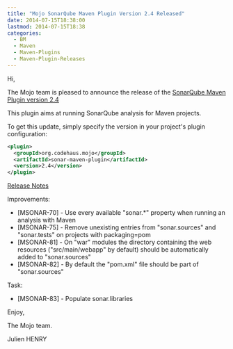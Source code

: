 ```yaml
---
title: "Mojo SonarQube Maven Plugin Version 2.4 Released"
date: 2014-07-15T18:38:00
lastmod: 2014-07-15T18:38
categories:
  - BM
  - Maven
  - Maven-Plugins
  - Maven-Plugin-Releases
---
```

Hi,

The Mojo team is pleased to announce the release of the [SonarQube Maven Plugin
version 2.4](http://mojo.codehaus.org/sonar-maven-plugin/index.html)

This plugin aims at running SonarQube analysis for Maven projects.

To get this update, simply specify the version in your project's plugin configuration: 

```xml
<plugin>
  <groupId>org.codehaus.mojo</groupId>
  <artifactId>sonar-maven-plugin</artifactId>
  <version>2.4</version>
</plugin>
```

<!-- more -->

[Release Notes](http://jira.codehaus.org/secure/ReleaseNote.jspa?projectId=12430&version=20388)

Improvements:

 * [MSONAR-70] - Use every available "sonar.*" property when running an analysis with Maven
 * [MSONAR-75] - Remove unexisting entries from "sonar.sources" and "sonar.tests" on projects with packaging=pom
 * [MSONAR-81] - On "war" modules the directory containing the web resources ("src/main/webapp" by default) should be automatically added to "sonar.sources"
 * [MSONAR-82] - By default the "pom.xml" file should be part of "sonar.sources"

Task:

 * [MSONAR-83] - Populate sonar.libraries


Enjoy,

The Mojo team.

Julien HENRY 
